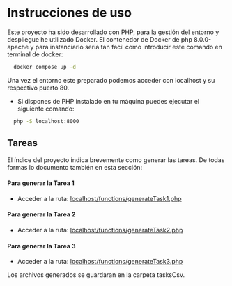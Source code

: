 # Instrucciones de uso

Este proyecto ha sido desarrollado con PHP, para la gestión del entorno y despliegue he utilizado Docker. El contenedor de Docker de php 8.0.0-apache y para instanciarlo seria tan facil como introducir este comando en terminal de docker:
```bash
  docker compose up -d
```

Una vez el entorno este preparado podemos acceder con localhost y su respectivo puerto 80.

- Si dispones de PHP instalado en tu máquina puedes ejecutar el siguiente comando:
```bash
  php -S localhost:8000
```




## Tareas

El índice del proyecto indica brevemente como generar las tareas. De todas formas lo documento también en esta sección:

#### Para generar la Tarea 1

- Acceder a la ruta: [localhost/functions/generateTask1.php]()

#### Para generar la Tarea 2

- Acceder a la ruta: [localhost/functions/generateTask2.php]()

#### Para generar la Tarea 3

- Acceder a la ruta: [localhost/functions/generateTask3.php]()

Los archivos generados se guardaran en la carpeta tasksCsv.
